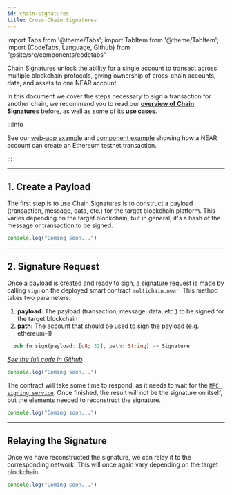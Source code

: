 ```yaml
---
id: chain-signatures
title: Cross-Chain Signatures
---
```


import Tabs from '@theme/Tabs';
import TabItem from '@theme/TabItem';
import {CodeTabs, Language, Github} from "@site/src/components/codetabs"

Chain Signatures unlock the ability for a single account to transact across multiple blockchain protocols, giving ownership of cross-chain accounts, data, and assets to one NEAR account.

In this document we cover the steps necessary to sign a transaction for another chain, we recommend you to read our [**overview of Chain Signatures**](../1.concepts/abstraction/chain-signatures.md) before, as well as some of its [**use cases**](../1.concepts/abstraction/signatures/use-case.md).

:::info

See our [web-app example](https://github.com/near-examples/near-multichain) and [component example](https://test.near.social/md1.testnet/widget/chainsig-sign-eth-tx) showing how a NEAR account can create an Ethereum testnet transaction.

:::

---

## 1. Create a Payload

The first step is to use Chain Signatures is to construct a payload (transaction, message, data, etc.) for the target blockchain platform. This varies depending on the target blockchain, but in general, it's a hash of the message or transaction to be signed.

<Tabs groupId="code-tabs">
  <TabItem value="Ξ Ethereum">
    <Github language="js"
      url="https://github.com/near-examples/near-multichain/blob/main/src/ethereum.js"
      start="18" end="40" />

</TabItem>

<TabItem value="₿ Bitcoin">

```js
console.log("Coming soon...")
```

</TabItem>

</Tabs>

---

## 2. Signature Request

Once a payload is created and ready to sign, a signature request is made by calling `sign` on the deployed smart contract `multichain.near`. This method takes two parameters:

  1. **payload:** The payload (transaction, message, data, etc.) to be signed for the target blockchain
  2. **path:** The account that should be used to sign the payload (e.g. ethereum-1)

```rust
  pub fn sign(payload: [u8; 32], path: String) -> Signature
```

_[See the full code in Github](https://github.com/near/mpc-recovery/blob/bc85d66833ffa8537ec61d0b22cd5aa96fbe3197/contract/src/lib.rs#L263)_

<Tabs groupId="code-tabs">
  <TabItem value="Ξ Ethereum">
    <Github language="js"
      url="https://github.com/near-examples/near-multichain/blob/main/src/index.js"
      start="49" end="54" />

</TabItem>

<TabItem value="₿ Bitcoin">

```js
console.log("Coming soon...")
```

</TabItem>

</Tabs>

The contract will take some time to respond, as it needs to wait for the [`MPC signing service`](../1.concepts/abstraction/chain-signatures.md#3-mpc-signing-service). Once finished, the result will not be the signature on itself, but the elements needed to reconstruct the signature. 

<Tabs groupId="code-tabs">
  <TabItem value="Ξ Ethereum">
    <Github language="js"
      url="https://github.com/near-examples/near-multichain/blob/main/src/ethereum.js"
      start="49" end="57" />

</TabItem>

<TabItem value="₿ Bitcoin">

```js
console.log("Coming soon...")
```

</TabItem>

</Tabs>

---

## Relaying the Signature

Once we have reconstructed the signature, we can relay it to the corresponding network. This will once again vary depending on the target blockchain.

<Tabs groupId="code-tabs">
  <TabItem value="Ξ Ethereum">
    <Github fname="index.js" language="js"
      url="https://github.com/near-examples/near-multichain/blob/main/src/ethereum.js"
      start="43" end="47" />

</TabItem>

<TabItem value="₿ Bitcoin">

```js
console.log("Coming soon...")
```

</TabItem>

</Tabs>
